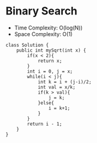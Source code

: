 # Binary Search
* Time Complexity: O(log(N))
* Space Complexity: O(1)
```
class Solution {
    public int mySqrt(int x) {
        if(x < 2){
            return x;
        }
        int i = 0, j = x;
        while(i < j){
            int k = i + (j-i)/2;
            int val = x/k;
            if(k > val){
                j = k;
            }else{
                i = k+1;
            }
        }
        return i - 1;
    }
}

```